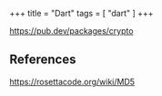+++
title = "Dart"
tags = [ "dart" ]
+++

<https://pub.dev/packages/crypto>

## References

<https://rosettacode.org/wiki/MD5>
